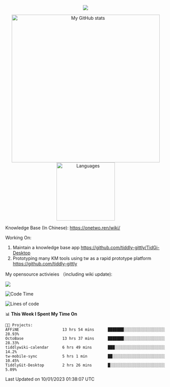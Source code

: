 <a href="https://github.com/linonetwo">
    <p align="center">
        <img src="https://github-profile-trophy.vercel.app/?username=linonetwo&column=7&theme=onedark"/>
    </p>
</a>
<a align="center" href="https://github.com/linonetwo">
  <p align="center">
    <img src="https://github-readme-stats.vercel.app/api?username=linonetwo&show_icons=true&count_private=true" alt="My GitHub stats" width="465"/>
    <img src="https://github-readme-stats.vercel.app/api/top-langs/?username=linonetwo&layout=compact&langs_count=10" alt="Languages" height="183">
  </p>
</a>

Knowledge Base (In Chinese): https://onetwo.ren/wiki/

Working On: 

1. Maintain a knowledge base app https://github.com/tiddly-gittly/TidGi-Desktop
1. Prototyping many KM tools using tw as a rapid prototype platform https://github.com/tiddly-gittly

My opensource activieies （including wiki update):

![](https://visitor-badge.glitch.me/badge?page_id=linonetwo.linonetwo)

<!--START_SECTION:waka-->
![Code Time](http://img.shields.io/badge/Code%20Time-1%2C451%20hrs%2058%20mins-blue)

![Lines of code](https://img.shields.io/badge/From%20Hello%20World%20I%27ve%20Written-2%20Million%20lines%20of%20code-blue)

📊 **This Week I Spent My Time On** 

```text
🐱‍💻 Projects: 
AFFiNE                   13 hrs 54 mins      ███████░░░░░░░░░░░░░░░░░░   28.93% 
OctoBase                 13 hrs 37 mins      ███████░░░░░░░░░░░░░░░░░░   28.33% 
tiddlywiki-calendar      6 hrs 49 mins       ███░░░░░░░░░░░░░░░░░░░░░░   14.2% 
tw-mobile-sync           5 hrs 1 min         ██░░░░░░░░░░░░░░░░░░░░░░░   10.45% 
TiddlyGit-Desktop        2 hrs 26 mins       █░░░░░░░░░░░░░░░░░░░░░░░░   5.09%

```


 Last Updated on 10/01/2023 01:38:07 UTC
<!--END_SECTION:waka-->
